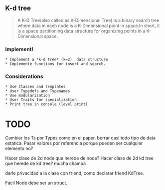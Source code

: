 ## K-d tree

> A K-D Tree(also called as K-Dimensional Tree) is a binary search tree where data in each node is a K-Dimensional point in space.In short, it is a space partitioning  data structure for organizing points in a K-Dimensional space.

### Implement!
	* Implement a *k-d tree* (k=2)  data structure.
	* Implemente functions for insert and search. 

### Considerations
	* Use Classes and templates
	* User Typedefs and Typenames
	* Use modularization
	* User Traits for specialization 
	* Print tree in console (level print)


# TODO
Cambiar los Ts por Types como en el paper.
borrar casi todo tipo de data estatica.
Pasar valores por referencia porque pueden ser cualquier elemento no? 

Hacer clase de 2d node que herede de node?
Hacer clase de 2d kd tree que herede de kd tree?  mucha chamba

darle privacidad a la clase con friend, como declarar friend KdTree.

Fácil Node debe ser un struct.
